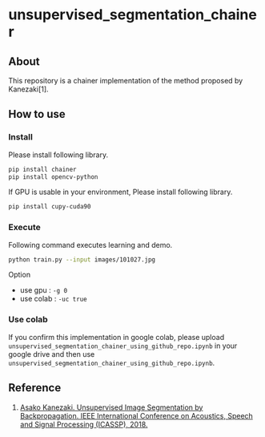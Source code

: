 # unsupervised_segmentation_chainer
## About
This repository is a chainer implementation of the method proposed by Kanezaki[1].

## How to use
### Install
Please install following library.  
```bash
pip install chainer
pip install opencv-python
```

If GPU is usable in your environment, Please install following library.
```bash
pip install cupy-cuda90
```

### Execute
Following command executes learning and demo.
```bash
python train.py --input images/101027.jpg
```

Option  
- use gpu : `-g 0`
- use colab : `-uc true`

### Use colab
If you confirm this implementation in google colab, please upload `unsupervised_segmentation_chainer_using_github_repo.ipynb` in your google drive and then use `unsupervised_segmentation_chainer_using_github_repo.ipynb`.

## Reference
1. [Asako Kanezaki. Unsupervised Image Segmentation by Backpropagation. IEEE International Conference on Acoustics, Speech and Signal Processing (ICASSP), 2018.](https://kanezaki.github.io/pytorch-unsupervised-segmentation/ICASSP2018_kanezaki.pdf)
